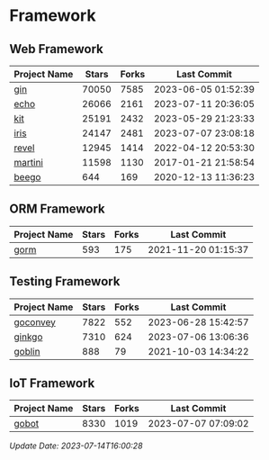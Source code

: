 # Framework

## Web Framework
| Project Name | Stars | Forks | Last Commit |
| ------------ | ----- | ----- | ----------- |
| [gin](https://github.com/gin-gonic/gin) | 70050 | 7585 | 2023-06-05 01:52:39 |
| [echo](https://github.com/labstack/echo) | 26066 | 2161 | 2023-07-11 20:36:05 |
| [kit](https://github.com/go-kit/kit) | 25191 | 2432 | 2023-05-29 21:23:33 |
| [iris](https://github.com/kataras/iris) | 24147 | 2481 | 2023-07-07 23:08:18 |
| [revel](https://github.com/revel/revel) | 12945 | 1414 | 2022-04-12 20:53:30 |
| [martini](https://github.com/go-martini/martini) | 11598 | 1130 | 2017-01-21 21:58:54 |
| [beego](https://github.com/astaxie/beego) | 644 | 169 | 2020-12-13 11:36:23 |

## ORM Framework
| Project Name | Stars | Forks | Last Commit |
| ------------ | ----- | ----- | ----------- |
| [gorm](https://github.com/jinzhu/gorm) | 593 | 175 | 2021-11-20 01:15:37 |

## Testing Framework
| Project Name | Stars | Forks | Last Commit |
| ------------ | ----- | ----- | ----------- |
| [goconvey](https://github.com/smartystreets/goconvey) | 7822 | 552 | 2023-06-28 15:42:57 |
| [ginkgo](https://github.com/onsi/ginkgo) | 7310 | 624 | 2023-07-06 13:06:36 |
| [goblin](https://github.com/franela/goblin) | 888 | 79 | 2021-10-03 14:34:22 |

## IoT Framework
| Project Name | Stars | Forks | Last Commit |
| ------------ | ----- | ----- | ----------- |
| [gobot](https://github.com/hybridgroup/gobot) | 8330 | 1019 | 2023-07-07 07:09:02 |

*Update Date: 2023-07-14T16:00:28*